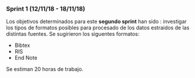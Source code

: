 ### Sprint 1 (12/11/18 - 18/11/18)

Los objetivos determinados para este **segundo sprint** han sido : investigar los tipos de formatos posibles para procesado de los datos estraidos de las distintas fuentes.
Se sugirieron los siguentes formatos:
*	Bibtex
*	RIS
*	End Note

Se estiman 20 horas de trabajo.